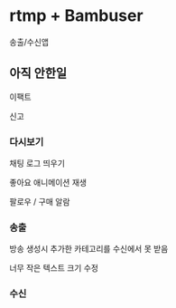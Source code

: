 # rtmp  + Bambuser
송출/수신앱

## 아직 안한일

이팩트


신고
### 다시보기 
채팅 로그 띄우기

좋아요 애니메이션 재생

팔로우 / 구매 알람
### 송출
방송 생성시 추가한 카테고리를 수신에서 못 받음

너무 작은 텍스트 크기 수정
### 수신

